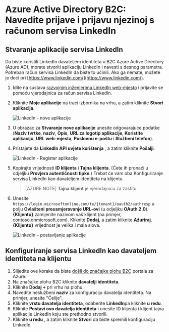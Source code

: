 <properties
    pageTitle="Azure Active Directory B2C: Konfiguracija servisa LinkedIn | Microsoft Azure"
    description="Navedite prijave i prijavu njezinoj s računima LinkedIn u vaše aplikacije koje su zaštićene po Azure Active Directory B2C"
    services="active-directory-b2c"
    documentationCenter=""
    authors="swkrish"
    manager="mbaldwin"
    editor="bryanla"/>

<tags
    ms.service="active-directory-b2c"
    ms.workload="identity"
    ms.tgt_pltfrm="na"
    ms.devlang="na"
    ms.topic="article"
    ms.date="07/24/2016"
    ms.author="swkrish"/>

# <a name="azure-active-directory-b2c-provide-sign-up-and-sign-in-to-consumers-with-linkedin-accounts"></a>Azure Active Directory B2C: Navedite prijave i prijavu njezinoj s računom servisa LinkedIn

## <a name="create-a-linkedin-application"></a>Stvaranje aplikacije servisa LinkedIn

Da biste koristili LinkedIn davateljem identiteta u B2C Azure Active Directory (Azure AD), morate stvoriti aplikaciju LinkedIn i navesti s desnog parametra. Potreban račun servisa LinkedIn da biste to učinili. Ako ga nemate, možete je doći pri [https://www.linkedin.com/](https://www.linkedin.com/).

1. Idite na sustava [razvojnim inženjerima LinkedIn web-mjesto](https://www.developer.linkedin.com/) i prijavite se pomoću vjerodajnica za račun servisa LinkedIn.
2. Kliknite **Moje aplikacije** na traci izbornika na vrhu, a zatim kliknite **Stvori aplikacija**.

    ![LinkedIn - nove aplikacije](./media/active-directory-b2c-setup-li-app/linkedin-new-app.png)

3. U obrazac za **Stvaranje nove aplikacije** unesite odgovarajuće podatke (**Naziv tvrtke**, **naziv**, **Opis**, **URL za logotip aplikacije**, **Koristite aplikaciju**, **URL web-mjesta**, **Poslovnu e-poštu** i **Službeni telefon**).
4. Pristajete da **LinkedIn API uvjete korištenja** , a zatim kliknite **Pošalji**.

    ![LinkedIn - Register aplikacije](./media/active-directory-b2c-setup-li-app/linkedin-register-app.png)

5. Kopirajte vrijednosti **ID klijenta** i **Tajna klijenta**. (Ćete ih pronaći u odjeljku **Provjera autentičnosti tipke**.) Trebat će vam oba Konfiguriranje servisa LinkedIn kao davateljem identiteta na klijentu.

    >[AZURE.NOTE] **Tajna klijent** je vjerodajnicu za zaštitu.

6. Unesite `https://login.microsoftonline.com/te/{tenant}/oauth2/authresp` u polju **Ovlašteni preusmjeravanje URL-ovi** (u odjeljku **OAuth 2.0**). **{Klijentu}** zamijenite nazivom vaš klijent (na primjer, contoso.onmicrosoft.com). Kliknite **Dodaj**, a zatim kliknite **Ažuriraj**. **{Klijentu}** vrijednost je velika i mala slova.

    ![LinkedIn – postavljanje aplikacije](./media/active-directory-b2c-setup-li-app/linkedin-setup.png)

## <a name="configure-linkedin-as-an-identity-provider-in-your-tenant"></a>Konfiguriranje servisa LinkedIn kao davateljem identiteta na klijentu

1. Slijedite ove korake da biste [došli do značajke plohu B2C](active-directory-b2c-app-registration.md#navigate-to-the-b2c-features-blade) portala za Azure.
2. Na značajke plohu B2C kliknite **davatelji identiteta**.
3. Kliknite **Dodaj +** pri vrhu na plohu.
4. Navedite neslužbeni **naziv** za konfiguraciju davatelja identiteta. Na primjer, unesite "Ćelije".
5. Kliknite **vrstu davatelja identiteta**, odaberite **LinkedIn**pa kliknite **u redu**.
6. Kliknite **Postavi ovo davatelja identiteta** i unesite ID klijenta i klijent tajna aplikacije LinkedIn koju ste prethodno stvorili.
7. Kliknite **u redu** , a zatim kliknite **Stvori** da biste spremili konfiguraciju LinkedIn.
